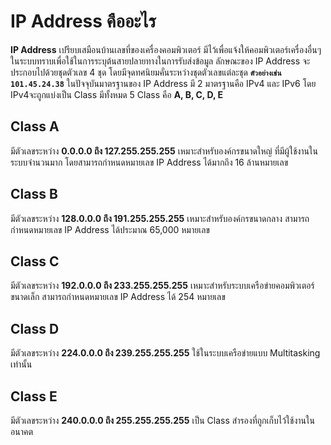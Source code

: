 # IP Address คืออะไร
**IP Address** เปรียบเสมือนบ้านเลขที่ของเครื่องคอมพิวเตอร์ มีไว้เพื่อแจ้งให้คอมพิวเตอร์เครื่องอื่นๆ ในระบบทราบเพื่อใช้ในการระบุต้นสายปลายทางในการรับส่งข้อมูล ลักษณะของ IP Address จะประกอบไปด้วยชุดตัวเลข 4 ชุด โดยมีจุดทศนิยมคั่นระหว่างชุดตัวเลขแต่ละชุด **`ตัวอย่างเช่น 101.45.24.38`** ในปัจจุบันมาตรฐานของ IP Address มี 2 มาตรฐานคือ IPv4 และ IPv6 โดย IPv4จะถูกแบ่งเป็น Class มีทั้งหมด 5 Class คือ **A, B, C, D, E** 

## Class A
มีตัวเลขระหว่าง **0.0.0.0 ถึง 127.255.255.255** เหมาะสำหรับองค์กรขนาดใหญ่ ที่มีผู้ใช้งานในระบบจำนวนมาก โดยสามารถกำหนดหมายเลข IP Address ได้มากถึง 16 ล้านหมายเลข

## Class B
มีตัวเลขระหว่าง **128.0.0.0 ถึง 191.255.255.255** เหมาะสำหรับองค์กรขนาดกลาง สามารถกำหนดหมายเลข IP Address ได้ประมาณ 65,000 หมายเลข

## Class C
มีตัวเลขระหว่าง **192.0.0.0 ถึง 233.255.255.255** เหมาะสำหรับระบบเครือข่ายคอมพิวเตอร์ขนาดเล็ก สามารถกำหนดหมายเลข IP Address ได้ 254 หมายเลข

## Class D
มีตัวเลขระหว่าง **224.0.0.0 ถึง 239.255.255.255** ใช้ในระบบเครือข่ายแบบ Multitasking เท่านั้น

## Class E
มีตัวเลขระหว่าง **240.0.0.0 ถึง 255.255.255.255** เป็น Class สำรองที่ถูกเก็บไว้ใช้งานในอนาคต